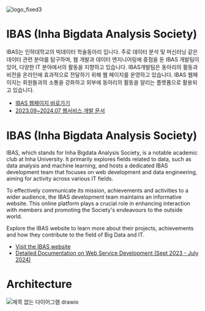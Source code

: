 
![logo_fixed3](https://github.com/InhaBas/.github/assets/99078115/512533bf-71d3-480c-9d0b-f0cbd45221ba)

# IBAS (Inha Bigdata Analysis Society)
IBAS는 인하대학교의 빅데이터 학술동아리 입니다. 주로 데이터 분석 및 머신러닝 같은 데이터 관련 분야를 탐구하며, 웹 개발과 데이터 엔지니어링에 중점을 둔 IBAS 개발팀이 있어, 다양한 IT 분야에서의 활동을 지향하고 있습니다.
IBAS개발팀은 동아리의 활동과 비전을 온라인에 효과적으로 전달하기 위해 웹 페이지를 운영하고 있습니다. IBAS 웹페이지는 회원들과의 소통을 강화하고 외부에 동아리의 활동을 알리는 플랫폼으로 활용되고 있습니다.

- [IBAS 웹페이지 바로가기](https://www.inhabas.com/)
- [2023.09~2024.07 웹서비스 개발 문서](https://www.notion.so/IBAS-049505480e5f4bebbb01bfc9b1e9c3c0)

# IBAS (Inha Bigdata Analysis Society)
IBAS, which stands for Inha Bigdata Analysis Society, is a notable academic club at Inha University. It primarily explores fields related to data, such as data analysis and machine learning, and hosts a dedicated IBAS development team that focuses on web development and data engineering, aiming for activity across various IT fields.

To effectively communicate its mission, achievements and activities to a wider audience, the IBAS development team maintains an informative website. This online platform plays a crucial role in enhancing interaction with members and promoting the Society's endeavours to the outside world.

Explore the IBAS website to learn more about their projects, achievements and how they contribute to the field of Big Data and IT.

- [Visit the IBAS website](https://www.inhabas.com/)
- [Detailed Documentation on Web Service Development (Sept 2023 - July 2024)](https://www.notion.so/IBAS-049505480e5f4bebbb01bfc9b1e9c3c0)


# Architecture
![제목 없는 다이어그램 drawio](https://github.com/InhaBas/.github/assets/65115045/92b53331-ab45-43b2-95bd-a9639b362dce)
